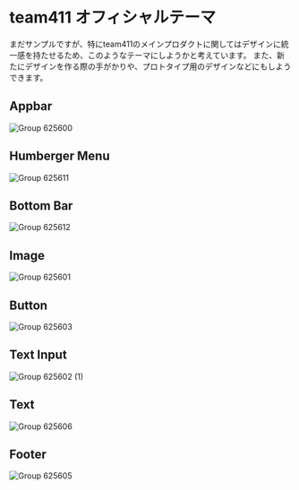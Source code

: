 # team411 オフィシャルテーマ

まだサンプルですが、特にteam411のメインプロダクトに関してはデザインに統一感を持たせるため、このようなテーマにしようかと考えています。
また、新たにデザインを作る際の手がかりや、プロトタイプ用のデザインなどにもしようできます。

## Appbar

![Group 625600](https://github.com/mimi-chan-tech/team411-official-theme/assets/127085707/e581bb09-5a30-462d-8f19-947d9f00ed6d)

## Humberger Menu

![Group 625611](https://github.com/mimi-chan-tech/team411-official-theme/assets/127085707/cc344a66-7d12-4705-9c5f-8aba6e2f80b2)

## Bottom Bar

![Group 625612](https://github.com/mimi-chan-tech/team411-official-theme/assets/127085707/90430c8c-03a8-41bf-b8d2-8b0b7e0e8928)

## Image

![Group 625601](https://github.com/mimi-chan-tech/team411-official-theme/assets/127085707/214c4e64-6180-4e71-8773-16acf742e3ad)

## Button

![Group 625603](https://github.com/mimi-chan-tech/team411-official-theme/assets/127085707/82c6b82c-d4e8-4188-84d4-f225079b5728)

## Text Input

![Group 625602 (1)](https://github.com/mimi-chan-tech/team411-official-theme/assets/127085707/d661a4a5-9318-4df3-b71a-fa643a805eed)

## Text

![Group 625606](https://github.com/mimi-chan-tech/team411-official-theme/assets/127085707/fd3b1205-dcb6-41a4-9951-8ac6acd7546a)

## Footer

![Group 625605](https://github.com/mimi-chan-tech/team411-official-theme/assets/127085707/b6f86d33-5188-41e9-8a6d-580a6e49f42a)
